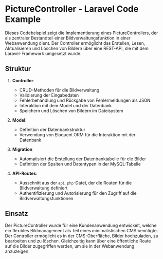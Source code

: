 # PictureController - Laravel Code Example

Dieses Codebeispiel zeigt die Implementierung eines PictureControllers, der als zentraler Bestandteil einer Bildverwaltungsfunktion in einer Webanwendung dient. Der Controller ermöglicht das Erstellen, Lesen, Aktualisieren und Löschen von Bildern über eine REST-API, die mit dem Laravel-Framework umgesetzt wurde.

## Struktur

1. **Controller**:

    - CRUD-Methoden für die Bildverwaltung
    - Validierung der Eingabedaten
    - Fehlerbehandlung und Rückgabe von Fehlermeldungen als JSON
    - Interaktion mit dem Model und der Datenbank
    - Speichern und Löschen von Bildern im Dateisystem
  
2. **Model**:

   - Definition der Datenbankstruktur
   - Verwendung von Eloquent ORM für die Interaktion mit der Datenbank
  
3. **Migration**:

    - Automatisiert die Erstellung der Datenbanktabelle für die Bilder
    - Definition der Spalten und Datentypen in der MySQL-Tabelle
  
4. **API-Routes**:

    - Ausschnitt aus der `api.php`-Datei, der die Routen für die Bildverwaltung definiert
    - Authentifizierung und Autorisierung für den Zugriff auf die Bildverwaltungsfunktionen

## Einsatz

Der PictureController wurde für eine Kundenanwendung entwickelt, welche ein flexibles Bildmanagement als Teil eines minimalistischen CMS benötigte.
Der Controller ermöglicht es in der CMS-Oberfläche, Bilder hochzuladen, zu bearbeiten und zu löschen.
Gleichzeitig kann über eine öffentliche Route auf die Bilder zugegriffen werden, um sie in der Webanwendung anzuzeigen.